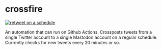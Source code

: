 # crossfire

[![retweet on a schedule](https://github.com/lostfictions/crossfire/actions/workflows/crosspost.yml/badge.svg?event=schedule)](https://github.com/lostfictions/crossfire/actions/workflows/crosspost.yml)

An automation that can run on Github Actions. Crossposts tweets from a single
Twitter account to a single Mastodon account on a regular schedule. Currently
checks for new tweets every 20 minutes or so.
